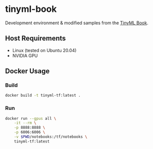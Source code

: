 # tinyml-book

Development environment & modified samples from the [TinyML Book](https://tinymlbook.com/).

## Host Requirements

* Linux (tested on Ubuntu 20.04)
* NVIDIA GPU

## Docker Usage

### Build

```bash
docker build -t tinyml-tf:latest .
```

### Run

```bash
docker run --gpus all \
    -it --rm \
    -p 8888:8888 \
    -p 6006:6006 \
    -v $PWD/notebooks:/tf/notebooks \
    tinyml-tf:latest
```